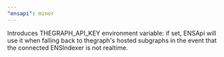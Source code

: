 ```yaml
---
"ensapi": minor
---
```


Introduces THEGRAPH_API_KEY environment variable: if set, ENSApi will use it when falling back to thegraph's hosted subgraphs in the event that the connected ENSIndexer is not realtime.
